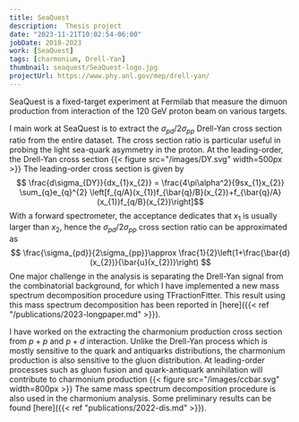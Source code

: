 ```yaml
---
title: SeaQuest 
description:  Thesis project
date: "2023-11-21T10:02:54-06:00"
jobDate: 2018-2023
work: [SeaQuest]
tags: [charmonium, Drell-Yan]
thumbnail: seaquest/SeaQuest-logo.jpg 
projectUrl: https://www.phy.anl.gov/mep/drell-yan/ 
---
```


SeaQuest is a fixed-target experiment at Fermilab that measure the dimuon production from interaction of the 120 GeV proton beam on various targets.

I main work at SeaQuest is to extract the $\sigma_{pd}/2\sigma_{pp}$ Drell-Yan cross section ratio from the entire dataset.
The cross section ratio is particular useful in probing the light sea-quark asymmetry in the proton. At the leading-order,
the Drell-Yan cross section
{{< figure src="/images/DY.svg" width=500px >}}
The leading-order cross section is given by
$$ \frac{d\sigma_{DY}}{dx_{1}x_{2}} = \frac{4\pi\alpha^2}{9sx_{1}x_{2}} \sum_{q}e_{q}^{2} \left[f_{q/A}(x_{1})f_{\bar{q}/B}(x_{2})+f_{\bar{q}/A}(x_{1})f_{q/B}(x_{2})\right]$$
With a forward spectrometer, the acceptance dedicates that $x_{1}$ is usually larger than $x_{2}$, hence the $\sigma_{pd}/2\sigma_{pp}$ cross section ratio can be approximated as
$$ \frac{\sigma_{pd}}{2\sigma_{pp}}\approx \frac{1}{2}\left(1+\frac{\bar{d}(x_{2})}{\bar{u}(x_{2})}\right) $$
One major challenge in the analysis is separating the Drell-Yan signal from the combinatorial background, for which I have implemented a new mass spectrum decomposition procedure using TFractionFitter. This result using this mass spectrum decomposition has been reported in [here]({{< ref "/publications/2023-longpaper.md" >}}).

I have worked on the extracting the charmonium production cross section from $p+p$ and $p+d$ interaction.
Unlike the Drell-Yan process which is mostly sensitive to the quark and antiquarks distributions, the charmonium production is also sensitive to the gluon distribution. At leading-order processes such as gluon fusion and quark-antiquark annihilation will contribute to charmonium production 
{{< figure src="/images/ccbar.svg" width=800px >}}
The same mass spectrum decomposition procedure is also used in the charmonium analysis.
Some preliminary results can be found [here]({{< ref "publications/2022-dis.md" >}}).

